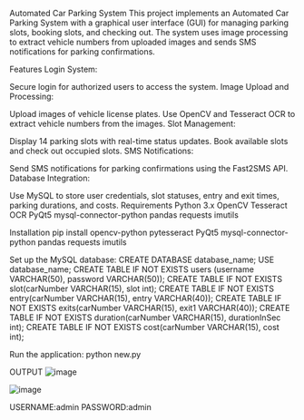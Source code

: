 Automated Car Parking System
This project implements an Automated Car Parking System with a graphical user interface (GUI) for managing parking slots, booking slots, and checking out. The system uses image processing to extract vehicle numbers from uploaded images and sends SMS notifications for parking confirmations.

Features
Login System:

Secure login for authorized users to access the system.
Image Upload and Processing:

Upload images of vehicle license plates.
Use OpenCV and Tesseract OCR to extract vehicle numbers from the images.
Slot Management:

Display 14 parking slots with real-time status updates.
Book available slots and check out occupied slots.
SMS Notifications:

Send SMS notifications for parking confirmations using the Fast2SMS API.
Database Integration:

Use MySQL to store user credentials, slot statuses, entry and exit times, parking durations, and costs.
Requirements
Python 3.x
OpenCV
Tesseract OCR
PyQt5
mysql-connector-python
pandas
requests
imutils

Installation
pip install opencv-python pytesseract PyQt5 mysql-connector-python pandas requests imutils

Set up the MySQL database:
CREATE DATABASE database_name;
USE database_name;
CREATE TABLE IF NOT EXISTS users (username VARCHAR(50), password VARCHAR(50));
CREATE TABLE IF NOT EXISTS slot(carNumber VARCHAR(15), slot int);
CREATE TABLE IF NOT EXISTS entry(carNumber VARCHAR(15), entry VARCHAR(40));
CREATE TABLE IF NOT EXISTS exits(carNumber VARCHAR(15), exit1 VARCHAR(40));
CREATE TABLE IF NOT EXISTS duration(carNumber VARCHAR(15), durationInSec int);
CREATE TABLE IF NOT EXISTS cost(carNumber VARCHAR(15), cost int);

Run the application:
python new.py

OUTPUT
![image](https://github.com/sajeed5/internship_project/assets/155974187/828c1d07-715c-402a-a91b-82a5b994fd58)

![image](https://github.com/sajeed5/internship_project/assets/155974187/04ddc6cb-078f-4ce7-9f00-0038a8cb87ab)

USERNAME:admin
PASSWORD:admin



